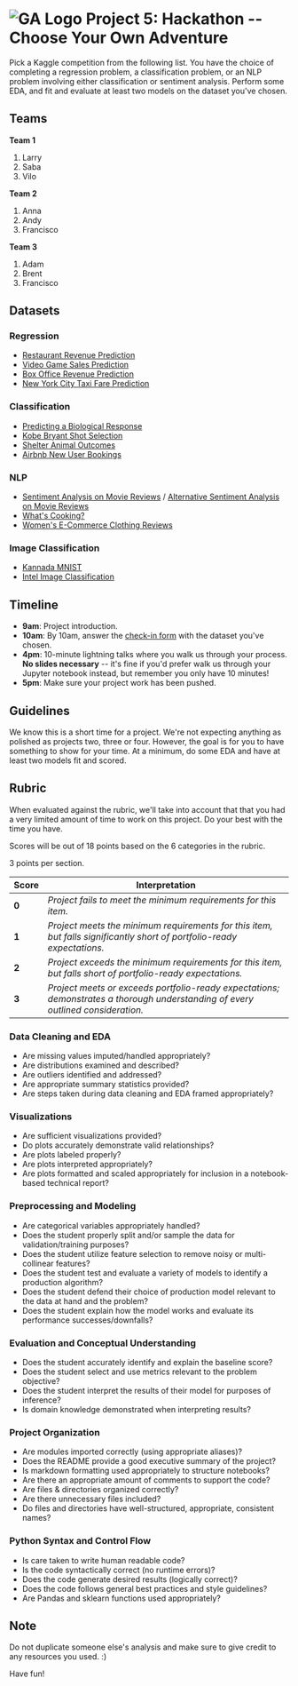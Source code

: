 # ![GA Logo](https://ga-dash.s3.amazonaws.com/production/assets/logo-9f88ae6c9c3871690e33280fcf557f33.png) Project 5: Hackathon -- Choose Your Own Adventure

Pick a Kaggle competition from the following list. You have the choice of completing a regression problem, a classification problem, or an NLP problem involving either classification or sentiment analysis. Perform some EDA, and fit and evaluate at least two models on the dataset you've chosen.

## Teams

**Team 1**
1. Larry
2. Saba
3. Vilo

**Team 2**
1. Anna
2. Andy
3. Francisco

**Team 3**
1. Adam
2. Brent
3. Francisco

## Datasets

### Regression

- [Restaurant Revenue Prediction](https://www.kaggle.com/c/restaurant-revenue-prediction)
- [Video Game Sales Prediction](https://www.kaggle.com/rush4ratio/video-game-sales-with-ratings)
- [Box Office Revenue Prediction](https://www.kaggle.com/c/tmdb-box-office-prediction)
- [New York City Taxi Fare Prediction](https://www.kaggle.com/c/new-york-city-taxi-fare-prediction)

### Classification

- [Predicting a Biological Response](https://www.kaggle.com/c/bioresponse/data)
- [Kobe Bryant Shot Selection](https://www.kaggle.com/c/kobe-bryant-shot-selection)
- [Shelter Animal Outcomes](https://www.kaggle.com/c/shelter-animal-outcomes)
- [Airbnb New User Bookings](https://www.kaggle.com/c/airbnb-recruiting-new-user-bookings)

### NLP

- [Sentiment Analysis on Movie Reviews](https://www.kaggle.com/c/sentiment-analysis-on-movie-reviews) / [Alternative Sentiment Analysis on Movie Reviews](https://www.kaggle.com/lakshmi25npathi/imdb-dataset-of-50k-movie-reviews)
- [What's Cooking?](https://www.kaggle.com/c/whats-cooking)
- [Women's E-Commerce Clothing Reviews](https://www.kaggle.com/nicapotato/womens-ecommerce-clothing-reviews)

### Image Classification

- [Kannada MNIST](https://www.kaggle.com/c/Kannada-MNIST)
- [Intel Image Classification](https://www.kaggle.com/puneet6060/intel-image-classification)

## Timeline

- **9am**: Project introduction.
- **10am**: By 10am, answer the [check-in form](https://forms.gle/H8TLhE6TAjbg3hLA8) with the dataset you've chosen.
- **4pm**: 10-minute lightning talks where you walk us through your process. **No slides necessary** -- it's fine if you'd prefer walk us through your Jupyter notebook instead, but remember you only have 10 minutes!
- **5pm**: Make sure your project work has been pushed.

## Guidelines

We know this is a short time for a project. We're not expecting anything as polished as projects two, three or four. However, the goal is for you to have something to show for your time. At a minimum, do some EDA and have at least two models fit and scored.

## Rubric

When evaluated against the rubric, we'll take into account that that you had a very limited amount of time to work on this project. Do your best with the time you have.

Scores will be out of 18 points based on the 6 categories in the rubric.

3 points per section.

| Score | Interpretation |
| --- | --- |
| **0** | *Project fails to meet the minimum requirements for this item.* |
| **1** | *Project meets the minimum requirements for this item, but falls significantly short of portfolio-ready expectations.* |
| **2** | *Project exceeds the minimum requirements for this item, but falls short of portfolio-ready expectations.* |
| **3** | *Project meets or exceeds portfolio-ready expectations; demonstrates a thorough understanding of every outlined consideration.* |

### Data Cleaning and EDA

- Are missing values imputed/handled appropriately?
- Are distributions examined and described?
- Are outliers identified and addressed?
- Are appropriate summary statistics provided?
- Are steps taken during data cleaning and EDA framed appropriately?

### Visualizations

- Are sufficient visualizations provided?
- Do plots accurately demonstrate valid relationships?
- Are plots labeled properly?
- Are plots interpreted appropriately?
- Are plots formatted and scaled appropriately for inclusion in a notebook-based technical report?

### Preprocessing and Modeling

- Are categorical variables appropriately handled?
- Does the student properly split and/or sample the data for validation/training purposes?
- Does the student utilize feature selection to remove noisy or multi-collinear features?
- Does the student test and evaluate a variety of models to identify a production algorithm?
- Does the student defend their choice of production model relevant to the data at hand and the problem?
- Does the student explain how the model works and evaluate its performance successes/downfalls?

### Evaluation and Conceptual Understanding

- Does the student accurately identify and explain the baseline score?
- Does the student select and use metrics relevant to the problem objective?
- Does the student interpret the results of their model for purposes of inference?
- Is domain knowledge demonstrated when interpreting results?

### Project Organization

- Are modules imported correctly (using appropriate aliases)?
- Does the README provide a good executive summary of the project?
- Is markdown formatting used appropriately to structure notebooks?
- Are there an appropriate amount of comments to support the code?
- Are files & directories organized correctly?
- Are there unnecessary files included?
- Do files and directories have well-structured, appropriate, consistent names?

### Python Syntax and Control Flow

- Is care taken to write human readable code?
- Is the code syntactically correct (no runtime errors)?
- Does the code generate desired results (logically correct)?
- Does the code follows general best practices and style guidelines?
- Are Pandas and sklearn functions used appropriately?

## Note

Do not duplicate someone else's analysis and make sure to give credit to any resources you used. :)

Have fun!
